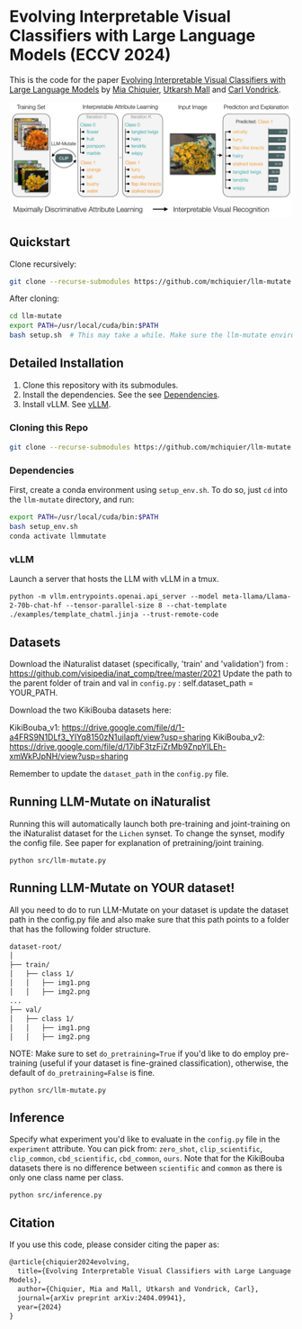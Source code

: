 # Evolving Interpretable Visual Classifiers with Large Language Models (ECCV 2024)

This is the code for the paper [Evolving Interpretable Visual Classifiers with Large Language Models](https://llm-mutate.cs.columbia.edu/) by [Mia Chiquier](https://www.cs.columbia.edu/~mia.chiquier/), [Utkarsh Mall](https://www.cs.columbia.edu/~utkarshm/) and [Carl Vondrick](https://www.cs.columbia.edu/~vondrick/). 


![teaser](teaser.jpg "Teaser")

## Quickstart
Clone recursively:
```bash
git clone --recurse-submodules https://github.com/mchiquier/llm-mutate.git
```

After cloning:
```bash
cd llm-mutate
export PATH=/usr/local/cuda/bin:$PATH
bash setup.sh  # This may take a while. Make sure the llm-mutate environment is active
```

## Detailed Installation
1. Clone this repository with its submodules.
2. Install the dependencies. See the see [Dependencies](#Dependencies).
3. Install vLLM. See [vLLM](#vLLM).

### Cloning this Repo

```bash
git clone --recurse-submodules https://github.com/mchiquier/llm-mutate.git
```

### Dependencies

First, create a conda environment using `setup_env.sh`. 
To do so, just `cd` into the `llm-mutate` directory, and run:

```bash
export PATH=/usr/local/cuda/bin:$PATH
bash setup_env.sh
conda activate llmmutate
```

### vLLM

Launch a server that hosts the LLM with vLLM in a tmux.
``` 
python -m vllm.entrypoints.openai.api_server --model meta-llama/Llama-2-70b-chat-hf --tensor-parallel-size 8 --chat-template ./examples/template_chatml.jinja --trust-remote-code
```

## Datasets

Download the iNaturalist dataset (specifically, 'train' and 'validation') from : https://github.com/visipedia/inat_comp/tree/master/2021 
Update the path to the parent folder of train and val in `config.py` : self.dataset_path = YOUR_PATH.

Download the two KikiBouba datasets here:

KikiBouba_v1: https://drive.google.com/file/d/1-a4FRS9N1DLf3_YIYq8150zN1uilapft/view?usp=sharing
KikiBouba_v2: https://drive.google.com/file/d/17ibF3tzFiZrMb9ZnpYlLEh-xmWkPJpNH/view?usp=sharing

Remember to update the `dataset_path` in the `config.py` file.

## Running LLM-Mutate on iNaturalist

Running this will automatically launch both pre-training and joint-training on the iNaturalist dataset for the `Lichen` synset. To change the synset, modify the config file. See paper for explanation of pretraining/joint training. 
```
python src/llm-mutate.py
```

## Running LLM-Mutate on YOUR dataset!

All you need to do to run LLM-Mutate on your dataset is update the dataset path in the config.py file and also make sure that this path points to a folder that has the following folder structure. 

```
dataset-root/
│
├── train/
│   ├── class 1/
│   │   ├── img1.png 
│   │   ├── img2.png 
...
├── val/
│   ├── class 1/
│   │   ├── img1.png 
│   │   ├── img2.png 
```

NOTE: Make sure to set `do_pretraining=True` if you'd like to do employ pre-training (useful if your dataset is fine-grained classification), otherwise, the default of `do_pretraining=False` is fine.

```
python src/llm-mutate.py
```

## Inference

Specify what experiment you'd like to evaluate in the `config.py` file in the `experiment` attribute. You can pick from: `zero_shot`, `clip_scientific`, `clip_common`, `cbd_scientific`, `cbd_common`, `ours`. Note that for the KikiBouba datasets there is no difference between `scientific` and `common` as there is only one class name per class. 
```
python src/inference.py
```

## Citation

If you use this code, please consider citing the paper as:

```
@article{chiquier2024evolving,
  title={Evolving Interpretable Visual Classifiers with Large Language Models},
  author={Chiquier, Mia and Mall, Utkarsh and Vondrick, Carl},
  journal={arXiv preprint arXiv:2404.09941},
  year={2024}
}
```
